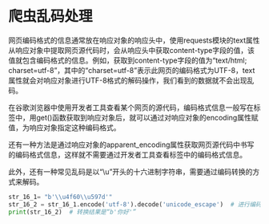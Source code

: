 # 爬虫乱码处理

网页编码格式的信息通常放在响应对象的响应头中，使用requests模块的text属性从响应对象中提取网页源代码时，会从响应头中获取content-type字段的值，该值就包含编码格式的信息。例如，获取到content-type字段的值为“text/html; charset=utf-8”，其中的“charset=utf-8”表示此网页的编码格式为UTF-8，text属性就会对响应对象进行UTF-8格式的解码操作，我们看到的数据就不会出现乱码。

在谷歌浏览器中使用开发者工具查看某个网页的源代码，编码格式信息一般写在<meta>标签中，用get()函数获取到响应对象后，就可以通过对响应对象的encoding属性赋值，为响应对象指定这种编码格式。

还有一种方法是通过响应对象的apparent_encoding属性获取网页源代码中书写的编码格式信息，这样就不需要通过开发者工具查看<meta>标签中的编码格式信息。

此外，还有一种常见乱码是以“\u”开头的十六进制字符串，需要通过编码转换的方式来解码。
```python
str_16_1= "b'\\u4f60\\u597d'"
str_16_2 = str_16_1.encode('utf-8').decode('unicode_escape')  # 进行编码转换
print(str_16_2)  # 转换结果是“b'你好'”
```